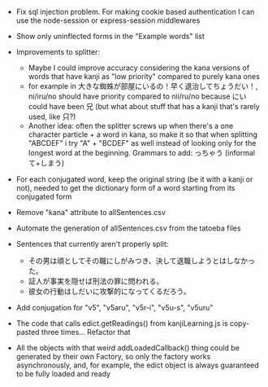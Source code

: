 - Fix sql injection problem. For making cookie based authentication I can use the node-session or express-session middlewares
- Show only uninflected forms in the "Example words" list
- Improvements to splitter:
    - Maybe I could improve accuracy considering the kana versions of words that have kanji as "low priority" compared to purely kana ones
    - for example in 大きな蜘蛛が部屋にいるの！早く退治してちょうだい！, ni/iru/no should have priority compared to nii/ru/no because にい could have been 兄 (but what about stuff that has a kanji that's rarely used, like 只?)
    - Another idea: often the splitter screws up when there's a one character particle + a word in kana, so make it so that when splitting "ABCDEF" i try "A" + "BCDEF" as well instead of looking only for the longest word at the beginning.
Grammars to add:
っちゃう (informal て+しまう)
- For each conjugated word, keep the original string (be it with a kanji or not), needed to get the dictionary form of a word starting from its conjugated form
- Remove "kana" attribute to allSentences.csv
- Automate the generation of allSentences.csv from the tatoeba files

- Sentences that currently aren't properly split:
    - その男は頑としてその職にしがみつき、決して退職しようとはしなかった。
    - 証人が事実を隠せば刑法の罪に問われる。
    - 彼女の行動はしだいに攻撃的になってくるだろう。

- Add conjugation for "v5", "v5aru", "v5r-i", "v5u-s", "v5uru" 
- The code that calls edict.getReadings() from kanjiLearning.js is copy-pasted three times... Refactor that

- All the objects with that weird addLoadedCallback() thing could be generated by their own Factory, so only the factory works asynchronously, and, for example, the edict object is always guaranteed to be fully loaded and ready